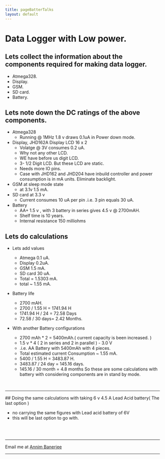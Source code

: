 ```yaml
---
title: pageBatterTalks
layout: default
---
```

# Data Logger with Low power.

## Lets collect the information about the components required for making data logger.

- Atmega328.
- Display.
- GSM.
- SD card.
- Battery.

## Lets note down the DC ratings of the above components.

- Atmega328
	- Running @ 1MHz 1.8 v draws 0.1uA in Power down mode.
- Display, JHD162A Display LCD 16 x 2
	- Volatge @ 3V consumes 0.2 uA.
	- Why not any other LCD.
	- WE have before us digit LCD.
	- 3- 1/2 Digit LCD. But these LCD are static.
	- Needs more IO pins.
	- Case with JHD162 and JHD204 have inbuild controller and power consumption is in mA units. Eliminate backlight.
- GSM at sleep mode state
	- at 3.1v 1.5 mA.
- SD card at 3.3 v
	- Current consumes 10 uA per pin .i.e. 3 pin equals 30 uA.
- Battery
	- AA+ 1.5 v , with 3 battery in series gives 4.5 v @ 2700mAH.
	- Shelf time is 10 years.
	- Internal resistance 150 milliohms

## Lets do calculations

- Lets add values
	- Atmega 0.1 uA.
	- Display 0.2uA.
	- GSM    1.5 mA.
	- SD card 30 uA.
	- Total = 1.5303 mA.
	- total ~ 1.55 mA.

- Battery life
	- 2700 mAH.
	- 2700 / 1.55  H = 1741.94 H
	- 1741.94 H / 24 = 72.58 Days
	- 72.58 / 30 days= 2.42 Months.

- With another Battery configurations
	- 2700 mAh * 2 = 5400mAh.( current capacity is been increased. )
	- 1.5 v * 4 ( 2 in series and 2 in parallel ) - 3.0 V
	- .i.e. AA Battery with 5400mAh with 4 pieces.
	- Total estimated current Consumption ~ 1.55 mA.
	- 5400 / 1.55 H = 3483.87 H.
	- 3483.87 / 24 day = 145.16 days.
	- 145.16 / 30 month = 4.8 months
So these are some calculations with battery with considering components are in stand by mode.
<br>
<hr>
## Doing the same calculations with taking 6 v 4.5 A Lead Acid battery( The last option )

- no carrying the same figures with Lead acid battery of 6V
- this will be last option to go with. 
<br>
<br>
<hr>

Email me at <a href="mailto:pixma38@gmail.com" > Annim Banerjee </a>
<br>
<hr>
